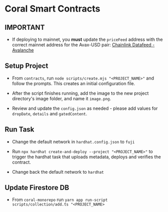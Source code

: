 # Coral Smart Contracts

## IMPORTANT

- If deploying to mainnet, you **must** update the `priceFeed` address with the correct mainnet address for the Avax-USD pair: [Chainlink Datafeed - Avalanche](https://docs.chain.link/docs/avalanche-price-feeds/)

## Setup Project

- From `contracts`, run `node scripts/create.mjs "<PROJECT_NAME>"` and follow the prompts. This creates an initial configuration file.

- After the script finishes running, add the image to the new project directory's image folder, and name it `image.png`.

- Review and update the `config.json` as needed - please add values for `dropDate`, `details` and `gatedContent`.

## Run Task

- Change the default network in `hardhat.config.json` to `fuji`

- Run `npx hardhat create-and-deploy --project "<PROJECT_NAME>"` to trigger the hardhat task that uploads metadata, deploys and verifies the contract.

- Change back the default network to `hardhat`

## Update Firestore DB

- From `coral-monorepo` run `yarn app run-script scripts/collection/add.ts "<PROJECT_NAME>`
